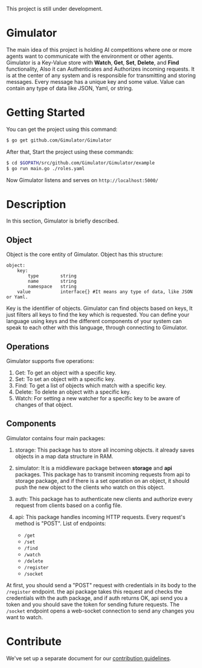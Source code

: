 This project is still under development.

# Gimulator

The main idea of this project is holding AI competitions where one or more agents want to communicate with the environment or other agents. Gimulator is a Key-Value store with **Watch**, **Get**, **Set**, **Delete**, and **Find** functionality, Also it can Authenticates and Authorizes incoming requests. It is at the center of any system and is responsible for transmitting and storing messages. Every message has a unique key and some value. Value can contain any type of data like JSON, Yaml, or string.

# Getting Started

You can get the project using this command:

```bash
$ go get github.com/Gimulator/Gimulator
```

After that, Start the project using these commands:

```bash
$ cd $GOPATH/src/github.com/Gimulator/Gimulator/example
$ go run main.go ./roles.yaml
```

Now Gimulator listens and serves on `http://localhost:5000/`

# Description

In this section, Gimulator is briefly described.

## Object

Object is the core entity of Gimulator. Object has this structure:

```
object:
    key:
        type        string
        name        string
        namespace   string
    value           interface{} #It means any type of data, like JSON or Yaml.
```

Key is the identifier of objects. Gimulator can find objects based on keys, It just filters all keys to find the key which is requested. You can define your language using keys and the different components of your system can speak to each other with this language, through connecting to Gimulator. 

## Operations

 Gimulator supports five operations:

 1. Get: To get an object with a specific key.
 2. Set: To set an object with a specific key.
 3. Find: To get a list of objects which match with a specific key.
 4. Delete: To delete an object with a specific key.
 5. Watch: For setting a new watcher for a specific key to be aware of changes of that object.

## Components

Gimulator contains four main packages:

1. storage: This package has to store all incoming objects. it already saves objects in a map data structure in RAM.
2. simulator: It is a middleware package between **storage** and **api** packages. This package has to transmit incoming requests from api to storage package, and if there is a set operation on an object, it should push the new object to the clients who watch on this object.
3. auth: This package has to authenticate new clients and authorize every request from clients based on a config file.
4. api: This package handles incoming HTTP requests. Every request's method is "POST". List of endpoints:

    * `/get`
    * `/set`
    * `/find`
    * `/watch`
    * `/delete`
    * `/register`
    * `/socket`

At first, you should send a "POST" request with credentials in its body to the `/register` endpoint. the api package takes this request and checks the credentials with the auth package, and if auth returns OK, api send you a token and you should save the token for sending future requests.
The `/socket` endpoint opens a web-socket connection to send any changes you want to watch.

# Contribute

We've set up a separate document for our [contribution guidelines](https://github.com/Gimulator/Gimulator/blob/readme/CONTRIBUTING.md).